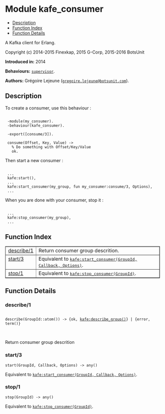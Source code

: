 

# Module kafe_consumer #
* [Description](#description)
* [Function Index](#index)
* [Function Details](#functions)


A Kafka client for Erlang.

Copyright (c) 2014-2015 Finexkap, 2015 G-Corp, 2015-2016 BotsUnit

__Introduced in:__ 2014

__Behaviours:__ [`supervisor`](supervisor.md).

__Authors:__ Grégoire Lejeune ([`gregoire.lejeune@botsunit.com`](mailto:gregoire.lejeune@botsunit.com)).

<a name="description"></a>

## Description ##

To create a consumer, use this behaviour :

```

 -module(my_consumer).
 -behaviour(kafe_consumer).

 -export([consume/3]).

 consume(Offset, Key, Value) ->
   % Do something with Offset/Key/Value
   ok.
```

Then start a new consumer :

```

 ...
 kafe:start(),
 ...
 kafe:start_consumer(my_group, fun my_consumer:consume/3, Options),
 ...
```

When you are done with your consumer, stop it :

```

 ...
 kafe:stop_consumer(my_group),
 ...
```
<a name="index"></a>

## Function Index ##


<table width="100%" border="1" cellspacing="0" cellpadding="2" summary="function index"><tr><td valign="top"><a href="#describe-1">describe/1</a></td><td>
Return consumer group descrition.</td></tr><tr><td valign="top"><a href="#start-3">start/3</a></td><td>Equivalent to <a href="kafe.md#start_consumer-3"><tt>kafe:start_consumer(GroupId, Callback, Options)</tt></a>.</td></tr><tr><td valign="top"><a href="#stop-1">stop/1</a></td><td>Equivalent to <a href="kafe.md#stop_consumer-1"><tt>kafe:stop_consumer(GroupId)</tt></a>.</td></tr></table>


<a name="functions"></a>

## Function Details ##

<a name="describe-1"></a>

### describe/1 ###

<pre><code>
describe(GroupId::atom()) -&gt; {ok, <a href="kafe.md#type-describe_group">kafe:describe_group()</a>} | {error, term()}
</code></pre>
<br />

Return consumer group descrition

<a name="start-3"></a>

### start/3 ###

`start(GroupId, Callback, Options) -> any()`

Equivalent to [`kafe:start_consumer(GroupId, Callback, Options)`](kafe.md#start_consumer-3).

<a name="stop-1"></a>

### stop/1 ###

`stop(GroupId) -> any()`

Equivalent to [`kafe:stop_consumer(GroupId)`](kafe.md#stop_consumer-1).

